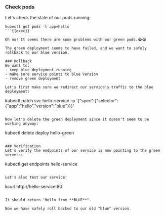 ### Check pods
Let's check the state of our pods running:
```
kubectl get pods -l app=hello
```{{exec}}

Oh no! It seems there are some problems with our green pods.😭😭

The green deployment seems to have failed, and we want to safely rollback to our blue version.

### Rollback
We want to:
- keep blue deployment running
- make sure service points to blue version
- remove green deployment

Let's first make sure we redirect our service's traffic to the blue deployment:

```
kubectl patch svc hello-service -p '{"spec":{"selector":{"app":"hello","version":"blue"}}}'
```{{exec}}

Now let's delete the green deployment since it doesn't seem to be working anyway:
```
kubectl delete deploy hello-green
```{{exec}}

### Verification
Let's verify the endpoints of our service is now pointing to the green servers:
```
kubectl get endpoints hello-service
```{{exec}}

Let's also test our service:

```
kcurl http://hello-service:80
```{{exec}}

It should return "Hello from **BLUE**".

Now we have safely roll backed to our old "blue" version. 
